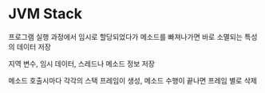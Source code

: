 # JVM Stack
프로그램 실행 과정에서 임시로 할당되었다가 메소드를 빠져나가면 바로 소멸되는 특성의 데이터 저장

지역 변수, 임시 데이터, 스레드나 메소드 정보 저장

메소드 호출시마다 각각의 스택 프레임이 생성, 메소드 수행이 끝나면 프레임 별로 삭제